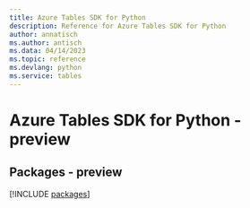 ```yaml
---
title: Azure Tables SDK for Python
description: Reference for Azure Tables SDK for Python
author: annatisch
ms.author: antisch
ms.data: 04/14/2023
ms.topic: reference
ms.devlang: python
ms.service: tables
---
```

# Azure Tables SDK for Python - preview
## Packages - preview
[!INCLUDE [packages](tables-index.md)]
